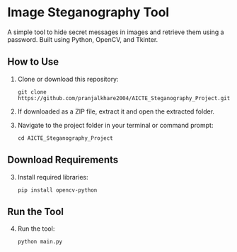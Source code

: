 # Image Steganography Tool

A simple tool to hide secret messages in images and retrieve them using a password. Built using Python, OpenCV, and Tkinter.

## How to Use

1. Clone or download this repository:
   ```
   git clone https://github.com/pranjalkhare2004/AICTE_Steganography_Project.git
   ```
2. If downloaded as a ZIP file, extract it and open the extracted folder.

3. Navigate to the project folder in your terminal or command prompt:
   ```
   cd AICTE_Steganography_Project
   ```

## Download Requirements

3. Install required libraries:
   ```
   pip install opencv-python
   ```

## Run the Tool

4. Run the tool:
   ```
   python main.py
   ```
